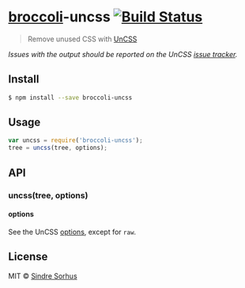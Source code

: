 # [broccoli](https://github.com/joliss/broccoli)-uncss [![Build Status](https://travis-ci.org/sindresorhus/broccoli-uncss.svg?branch=master)](https://travis-ci.org/sindresorhus/broccoli-uncss)

> Remove unused CSS with [UnCSS](https://github.com/giakki/uncss)

*Issues with the output should be reported on the UnCSS [issue tracker](https://github.com/giakki/uncss/issues).*


## Install

```sh
$ npm install --save broccoli-uncss
```


## Usage

```js
var uncss = require('broccoli-uncss');
tree = uncss(tree, options);
```


## API

### uncss(tree, options)

#### options

See the UnCSS [options](https://github.com/giakki/uncss#within-nodejs), except for `raw`.


## License

MIT © [Sindre Sorhus](http://sindresorhus.com)
